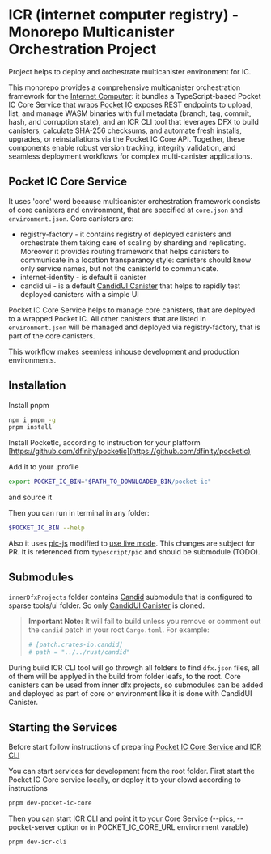 # ICR (internet computer registry) - Monorepo Multicanister Orchestration Project

Project helps to deploy and orchestrate multicanister environment for IC.

This monorepo provides a comprehensive multicanister orchestration framework for the [Internet Computer](https://github.com/DFINITY): it bundles a TypeScript-based Pocket IC Core Service that wraps [Pocket IC](https://github.com/dfinity/pocketic) exposes REST endpoints to upload, list, and manage WASM binaries with full metadata (branch, tag, commit, hash, and corruption state), and an ICR CLI tool that leverages DFX to build canisters, calculate SHA-256 checksums, and automate fresh installs, upgrades, or reinstallations via the Pocket IC Core API. Together, these components enable robust version tracking, integrity validation, and seamless deployment workflows for complex multi-canister applications.

## Pocket IC Core Service

It uses 'core' word because multicanister orchestration framework consists of core canisters and environment, that are specified at `core.json` and `environment.json`.
Core canisters are:

- registry-factory - it contains registry of deployed canisters and orchestrate them taking care of scaling by sharding and replicating. Moreover it provides routing framework that helps canisters to communicate in a location transparancy style: canisters should know only service names, but not the canisterId to communicate.
- internet-identity - is default ii canister
- candid ui - is a default [CandidUI Canister](https://github.com/dfinity/candid/tree/master/tools/ui) that helps to rapidly test deployed canisters with a simple UI

Pocket IC Core Service helps to manage core canisters, that are deployed to a wrapped Pocket IC. All other canisters that are listed in `environment.json` will be managed and deployed via registry-factory, that is part of the core canisters.

This workflow makes seemless inhouse development and production environments.

## Installation

Install pnpm

```sh
npm i pnpm -g
pnpm install
```

Install PocketIc, according to instruction for your platform
[https://github.com/dfinity/pocketic](https://github.com/dfinity/pocketic)

Add it to your .profile

```sh
export POCKET_IC_BIN="$PATH_TO_DOWNLOADED_BIN/pocket-ic"
```

and source it

Then you can run in terminal in any folder:

```sh
$POCKET_IC_BIN --help
```

Also it uses [pic-js](https://github.com/dfinity/pic-js) modified to [use live mode](https://github.com/akup/picjs-fork). This changes are subject for PR.
It is referenced from `typescript/pic` and should be submodule (TODO).

## Submodules

`innerDfxProjects` folder contains [Candid](https://github.com/dfinity/candid) submodule that is configured to sparse tools/ui folder. So only [CandidUI Canister](https://github.com/dfinity/candid/tree/master/tools/ui) is cloned.

> **Important Note:** It will fail to build unless you remove or comment out the `candid` patch in your root `Cargo.toml`. For example:
>
> ```toml
> # [patch.crates-io.candid]
> # path = "../../rust/candid"
> ```

During build ICR CLI tool will go throwgh all folders to find `dfx.json` files, all of them will be applyed in the build from folder leafs, to the root. Core canisters can be used from inner dfx projects, so submodules can be added and deployed as part of core or environment like it is done with CandidUI Canister.

## Starting the Services

Before start follow instructions of preparing [Pocket IC Core Service](https://github.com/akup/multicanister/tree/main/typescript/pocket-ic-core) and [ICR CLI](https://github.com/akup/multicanister/tree/main/typescript/icr-cli)

You can start services for development from the root folder.
First start the Pocket IC Core service locally, or deploy it to your clowd according to instructions

```bash
pnpm dev-pocket-ic-core
```

Then you can start ICR CLI and point it to your Core Service (--pics, --pocket-server option or in POCKET_IC_CORE_URL environment varable)

```bash
pnpm dev-icr-cli
```

